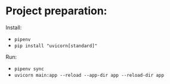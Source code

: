 # Project preparation:

Install:

* `pipenv`
* `pip install "uvicorn[standard]"`

Run:

* `pipenv sync`
* `uvicorn main:app --reload --app-dir app --reload-dir app`
